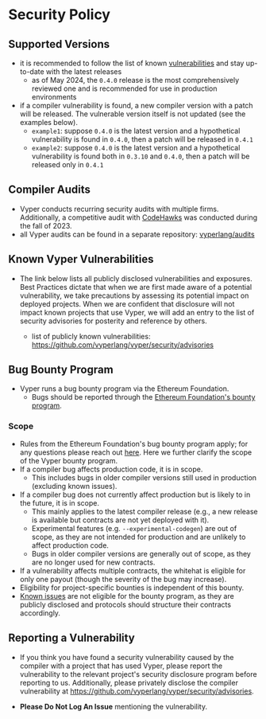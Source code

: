 # Security Policy

## Supported Versions

- it is recommended to follow the list of known [vulnerabilities](https://github.com/vyperlang/vyper/security/advisories) and stay up-to-date with the latest releases
  - as of May 2024, the `0.4.0` release is the most comprehensively reviewed one and is recommended for use in production environments
- if a compiler vulnerability is found, a new compiler version with a patch will be released. The vulnerable version itself is not updated (see the examples below).
  - `example1`: suppose `0.4.0` is the latest version and a hypothetical vulnerability is found in `0.4.0`, then a patch will be released in `0.4.1`
  - `example2`: suppose `0.4.0` is the latest version and a hypothetical vulnerability is found both in `0.3.10` and `0.4.0`, then a patch will be released only in `0.4.1`

## Compiler Audits

- Vyper conducts recurring security audits with multiple firms. Additionally, a competitive audit with [CodeHawks](https://www.codehawks.com/contests/cll5rujmw0001js08menkj7hc) was conducted during the fall of 2023.
- all Vyper audits can be found in a separate repository: [vyperlang/audits](https://github.com/vyperlang/audits)


## Known Vyper Vulnerabilities

- The link below lists all publicly disclosed vulnerabilities and exposures.
Best Practices dictate that when we are first made aware of a potential vulnerability,
we take precautions by assessing its potential impact on deployed projects.
When we are confident that disclosure will not impact known projects that use Vyper,
we will add an entry to the list of security advisories for posterity and reference by others.

  - list of publicly known vulnerabilities: https://github.com/vyperlang/vyper/security/advisories


## Bug Bounty Program
- Vyper runs a bug bounty program via the Ethereum Foundation.
  - Bugs should be reported through the [Ethereum Foundation's bounty program](https://ethereum.org/bug-bounty).

### Scope
- Rules from the Ethereum Foundation's bug bounty program apply; for any questions please reach out [here](mailto:bounty@ethereum.org). Here we further clarify the scope of the Vyper bounty program.
- If a compiler bug affects production code, it is in scope.
  - This includes bugs in older compiler versions still used in production (excluding known issues).
- If a compiler bug does not currently affect production but is likely to in the future, it is in scope.
  - This mainly applies to the latest compiler release (e.g., a new release is available but contracts are not yet deployed with it).
  - Experimental features (e.g. `--experimental-codegen`) are out of scope, as they are not intended for production and are unlikely to affect production code.
  - Bugs in older compiler versions are generally out of scope, as they are no longer used for new contracts.
- If a vulnerability affects multiple contracts, the whitehat is eligible for only one payout (though the severity of the bug may increase).
- Eligibility for project-specific bounties is independent of this bounty.
- [Known issues](https://github.com/vyperlang/vyper/security/advisories) are not eligible for the bounty program, as they are publicly disclosed and protocols should structure their contracts accordingly.

## Reporting a Vulnerability

- If you think you have found a security vulnerability caused by the compiler with a project that has used Vyper,
please report the vulnerability to the relevant project's security disclosure program before reporting to us. Additionally, please privately disclose the compiler vulnerability at https://github.com/vyperlang/vyper/security/advisories.

- **Please Do Not Log An Issue** mentioning the vulnerability.